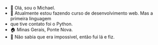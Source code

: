 - 👋 Olá, sou o Michael. 
- 🌱 Atualmente estou fazendo curso de desenvolvimento web. Mas a primeira linguagem
- que tive contato foi o Python.
- 🏠 Minas Gerais, Ponte Nova.
- 💭 Não sabia que era impossivel, então fui lá e fiz.
